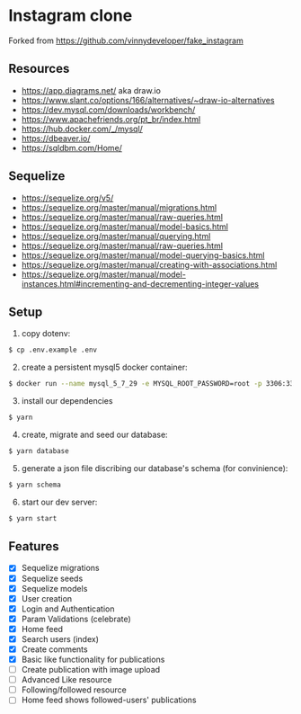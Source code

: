 # Instagram clone

Forked from https://github.com/vinnydeveloper/fake_instagram

## Resources

- https://app.diagrams.net/ aka draw.io
- https://www.slant.co/options/166/alternatives/~draw-io-alternatives
- https://dev.mysql.com/downloads/workbench/
- https://www.apachefriends.org/pt_br/index.html
- https://hub.docker.com/_/mysql/
- https://dbeaver.io/
- https://sqldbm.com/Home/

## Sequelize

- https://sequelize.org/v5/
- https://sequelize.org/master/manual/migrations.html
- https://sequelize.org/master/manual/raw-queries.html
- https://sequelize.org/master/manual/model-basics.html
- https://sequelize.org/master/manual/querying.html
- https://sequelize.org/master/manual/raw-queries.html
- https://sequelize.org/master/manual/model-querying-basics.html
- https://sequelize.org/master/manual/creating-with-associations.html
- https://sequelize.org/master/manual/model-instances.html#incrementing-and-decrementing-integer-values

## Setup

1. copy dotenv:

```bash
$ cp .env.example .env
```

2. create a persistent mysql5 docker container:

```bash
$ docker run --name mysql_5_7_29 -e MYSQL_ROOT_PASSWORD=root -p 3306:3306 -d mysql:5
```

3. install our dependencies

```bash
$ yarn
```

4. create, migrate and seed our database:

```bash
$ yarn database
```

5. generate a json file discribing our database's schema (for convinience):

```bash
$ yarn schema
```

6. start our dev server:

```bash
$ yarn start
```

## Features

- [x] Sequelize migrations
- [x] Sequelize seeds
- [x] Sequelize models
- [x] User creation
- [x] Login and Authentication
- [x] Param Validations (celebrate)
- [x] Home feed
- [x] Search users (index)
- [x] Create comments
- [x] Basic like functionality for publications
- [ ] Create publication with image upload
- [ ] Advanced Like resource
- [ ] Following/followed resource
- [ ] Home feed shows followed-users' publications
